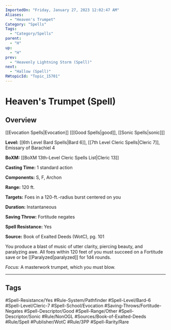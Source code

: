 ```yaml
---
ImportedOn: "Friday, January 27, 2023 12:02:47 AM"
Aliases:
  - "Heaven's Trumpet"
Category: "Spells"
Tags:
  - "Category/Spells"
parent:
  - "H"
up:
  - "H"
prev:
  - "Heavenly Lightning Storm (Spell)"
next:
  - "Hallow (Spell)"
RWtopicId: "Topic_15701"
---
```

# Heaven's Trumpet (Spell)
## Overview
[[Evocation Spells|Evocation]] \[[[Good Spells|good]], [[Sonic Spells|sonic]]]

**Level:** [[6th Level Bard Spells|Bard 6]], [[7th Level Cleric Spells|Cleric 7]], Emissary of Barachiel 4

**BoXM:** [[BoXM 13th-Level Cleric Spells List|Cleric 13]]

**Casting Time:** 1 standard action

**Components:** S, F, Archon

**Range:** 120 ft.

**Targets:** Foes in a 120-ft.-radius burst centered on you

**Duration:** Instantaneous

**Saving Throw:** Fortitude negates

**Spell Resistance:** Yes

**Source:** Book of Exalted Deeds (WotC), pg. 101

You produce a blast of music of utter clarity, piercing beauty, and paralyzing awe. All foes within 120 feet of you must succeed on a Fortitude save or be [[Paralyzed|paralyzed]] for 1d4 rounds.

*Focus:* A masterwork trumpet, which you must blow.


---
## Tags
#Spell-Resistance/Yes #Rule-System/Pathfinder #Spell-Level/Bard-6 #Spell-Level/Cleric-7 #Spell-School/Evocation #Saving-Throws/Fortitude-Negates #Spell-Descriptor/Good #Spell-Range/Other #Spell-Descriptor/Sonic #Rule/NonOGL #Sources/Book-of-Exalted-Deeds #Rule/Spell #Publisher/WotC #Rule/3PP #Spell-Rarity/Rare

